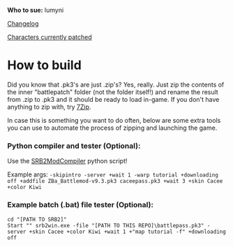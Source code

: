 **Who to sue:** lumyni

[Changelog](https://github.com/felixLumyni/battlepass/blob/main/battlepass/changelog.txt)

[Characters currently patched](https://github.com/users/JabSphere/projects/1)
# How to build
Did you know that .pk3's are just .zip's? Yes, really. Just zip the contents of the inner "battlepatch" folder (not the folder itself!) and rename the result from .zip to .pk3 and it should be ready to load in-game. If you don't have anything to zip with, try [7Zip](https://www.7-zip.org/).

In case this is something you want to do often, below are some extra tools you can use to automate the process of zipping and launching the game.

### Python compiler and tester (Optional):

Use the [SRB2ModCompiler](https://github.com/felixLumyni/SRB2ModCompiler2) python script!

Example args: ``-skipintro -server +wait 1 -warp tutorial +downloading off +addfile ZBa_Battlemod-v9.3.pk3 caceepass.pk3 +wait 3 +skin Cacee +color Kiwi``

### Example batch (.bat) file tester (Optional):

```
cd "[PATH TO SRB2]"
Start "" srb2win.exe -file "[PATH TO THIS REPO]\battlepass.pk3" -server +skin Cacee +color Kiwi +wait 1 +"map tutorial -f" +downloading off
```
